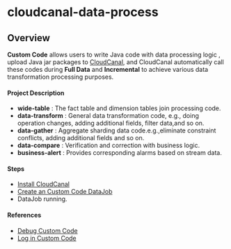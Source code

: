# cloudcanal-data-process

## Overview

**Custom Code** allows users to write Java code with data processing logic , upload Java jar packages to [CloudCanal](https://www.clougence.com/), and CloudCanal automatically call these codes during **Full Data** and **Incremental** to achieve various data transformation processing purposes.

#### Project Description

- **wide-table** : The fact table and dimension tables join processing code.
- **data-transform** : General data transformation code, e.g., doing operation changes, adding additional fields, filter data,and so on.
- **data-gather** : Aggregate sharding data code.e.g.,eliminate constraint conflicts, adding additional fields and so on.
- **data-compare** : Verification and correction with business logic.
- **business-alert** : Provides corresponding alarms based on stream data.

#### Steps
- [Install CloudCanal](https://www.clougence.com/cc-doc/productOP/systemDeploy/install_linux_macos)
- [Create an Custom Code DataJob](https://www.clougence.com/cc-doc/operation/job_manage/create_job/create_process_job)
- DataJob running.

#### References
- [Debug Custom Code](https://www.clougence.com/cc-doc/operation/job_manage/convenience_features/debug_customer_code)
- [Log in Custom Code](https://www.clougence.com/cc-doc/operation/job_manage/convenience_features/log_in_customer_code)
